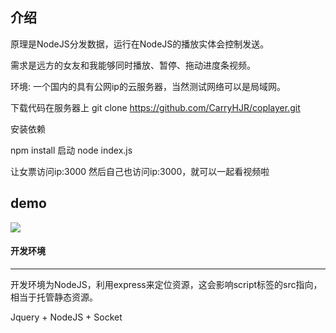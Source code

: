 ## 介绍
原理是NodeJS分发数据，运行在NodeJS的播放实体会控制发送。

需求是远方的女友和我能够同时播放、暂停、拖动进度条视频。

环境: 一个国内的具有公网ip的云服务器，当然测试网络可以是局域网。

下载代码在服务器上 git clone https://github.com/CarryHJR/coplayer.git

安装依赖

npm install
启动
node index.js

让女票访问ip:3000 然后自己也访问ip:3000，就可以一起看视频啦

## demo
![](http://first-carryhjr.oss-cn-shanghai.aliyuncs.com/2019-10-28-Kapture%202019-10-28%20at%2018.28.45.gif)

#### 开发环境

------

开发环境为NodeJS，利用express来定位资源，这会影响script标签的src指向，相当于托管静态资源。

Jquery + NodeJS + Socket





